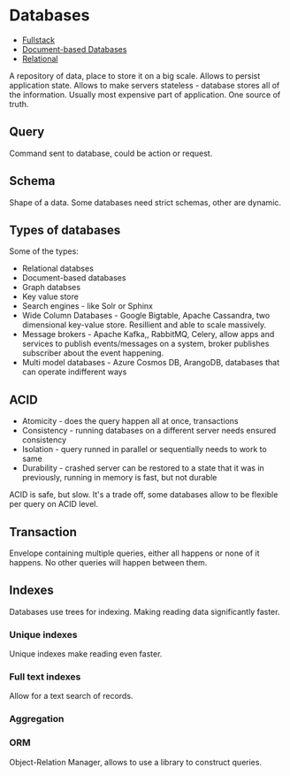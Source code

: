 # Databases

- [Fullstack](../README.md)
- [Document-based Databases](./headers.md)
- [Relational](./relational.md)

A repository of data, place to store it on a big scale. Allows to persist application state. Allows to make servers stateless - database stores all of the information. Usually most expensive part of application. One source of truth.

## Query

Command sent to database, could be action or request.

## Schema

Shape of a data. Some databases need strict schemas, other are dynamic.

## Types of databases

Some of the types:

- Relational databses
- Document-based databases
- Graph databses
- Key value store
- Search engines - like Solr or Sphinx
- Wide Column Databases - Google Bigtable, Apache Cassandra, two dimensional key-value store. Resillient and able to scale massively.
- Message brokers - Apache Kafka,, RabbitMQ, Celery, allow apps and services to publish events/messages on a system, broker publishes subscriber about the event happening. 
- Multi model databases - Azure Cosmos DB, ArangoDB, databases that can operate indifferent ways

## ACID

- Atomicity - does the query happen all at once, transactions
- Consistency - running databases on a different server needs ensured consistency
- Isolation - query runned in parallel or sequentially needs to work to same
- Durability - crashed server can be restored to a state that it was in previously, running in memory is fast, but not durable

ACID is safe, but slow. It's a trade off, some databases allow to be flexible per query on ACID level.

## Transaction

Envelope containing multiple queries, either all happens or none of it happens. No other queries will happen between them. 

## Indexes

Databases use trees for indexing. Making reading data significantly faster. 

### Unique indexes

Unique indexes make reading even faster.

### Full text indexes

Allow for a text search of records.

### Aggregation

### ORM

Object-Relation Manager, allows to use a library to construct queries.